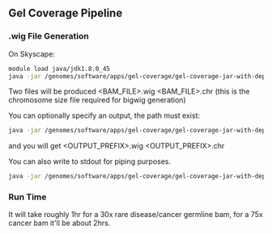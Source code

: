 ## Gel Coverage Pipeline

### .wig File Generation

On Skyscape:

```bash
module load java/jdk1.8.0_45
java -jar /genomes/software/apps/gel-coverage/gel-coverage-jar-with-dependencies.jar -bam <BAM_FILE>
```

Two files will be produced <BAM_FILE>.wig <BAM_FILE>.chr (this is the chromosome size file required for bigwig generation)

You can optionally specify an output, the path must exist:

```bash
java -jar /genomes/software/apps/gel-coverage/gel-coverage-jar-with-dependencies.jar -bam <BAM_FILE> -output <OUTPUT_PREFIX>
```

and you will get <OUTPUT_PREFIX>.wig <OUTPUT_PREFIX>.chr

You can also write to stdout for piping purposes.

```bash
java -jar /genomes/software/apps/gel-coverage/gel-coverage-jar-with-dependencies.jar -bam <BAM_FILE> -stdout
```

### Run Time

It will take roughly 1hr for a 30x rare disease/cancer germline bam, for a 75x cancer bam it'll be about 2hrs.
